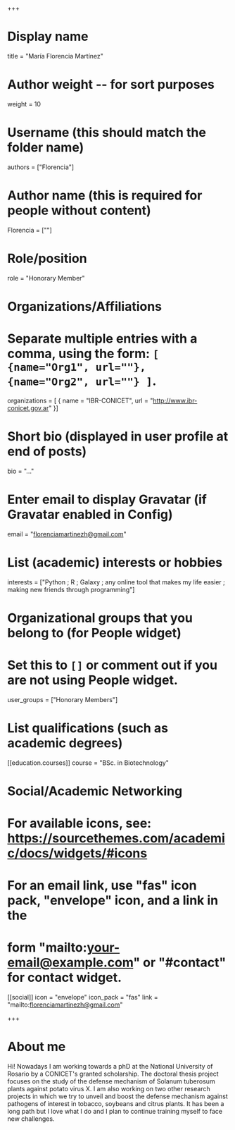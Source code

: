 +++
# Display name
title = "María Florencia Martínez"

# Author weight -- for sort purposes
weight = 10

# Username (this should match the folder name)
authors = ["Florencia"]

# Author name (this is required for people without content)
Florencia = [""]

# Role/position
role = "Honorary Member"

# Organizations/Affiliations
#   Separate multiple entries with a comma, using the form: `[ {name="Org1", url=""}, {name="Org2", url=""} ]`.
organizations = [ { name = "IBR-CONICET", url = "http://www.ibr-conicet.gov.ar" }]

# Short bio (displayed in user profile at end of posts)
bio = "..."

# Enter email to display Gravatar (if Gravatar enabled in Config)
email = "florenciamartinezh@gmail.com"

# List (academic) interests or hobbies
interests = ["Python ; R ; Galaxy ; any online tool that makes my life easier ; making new friends through programming"]

# Organizational groups that you belong to (for People widget)
#   Set this to `[]` or comment out if you are not using People widget.
user_groups = ["Honorary Members"]

# List qualifications (such as academic degrees)
[[education.courses]]
  course = "BSc. in Biotechnology"



# Social/Academic Networking
# For available icons, see: https://sourcethemes.com/academic/docs/widgets/#icons
#   For an email link, use "fas" icon pack, "envelope" icon, and a link in the
#   form "mailto:your-email@example.com" or "#contact" for contact widget.

[[social]]
  icon = "envelope"
  icon_pack = "fas"
  link = "mailto:florenciamartinezh@gmail.com"

+++

# About me 

Hi! Nowadays I am working towards a phD at the National University of Rosario by a CONICET's  granted scholarship. The doctoral thesis project focuses on the study of the defense mechanism of Solanum tuberosum plants against potato virus X. I am also working on two other research projects in which we try to unveil and boost the defense mechanism against pathogens of interest in tobacco, soybeans and citrus plants. It has been a long path but I love what I do and I plan to continue training myself to face new challenges.